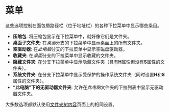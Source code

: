# 菜单

这些选项控制在面包屑路径栏（位于地址栏）的各种下拉菜单中显示哪些条目。

- **压缩包**: 将压缩包显示在下拉菜单中，就好像它们是文件夹。
- **桌面子文件夹**: 在*桌面*分支的下拉菜单中显示桌面上的所有文件夹。
- **空驱动器**: 在*此电脑*分支的下拉菜单中显示空磁盘驱动器。
- **收藏夹**: 在*桌面*分支的下拉菜单中显示收藏的文件夹。
- **隐藏文件夹**: 在分支下拉菜单中显示隐藏文件夹（具有**H**属性但没有**S**属性的文件夹）。
- **系统文件夹**: 在分支下拉菜单中显示受保护的操作系统文件夹（同时设置**H**和**S**属性的文件夹）。
- **“此电脑”下的无驱动器文件夹**: 允许在*此电脑*文件夹的下拉列表中显示无驱动器文件夹。

大多数选项都默认使用[文件夹树内容](../../folder_tree/contents.zh.md)页面上的相同设置。